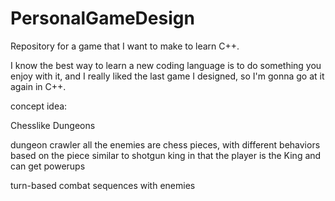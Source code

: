 # PersonalGameDesign
Repository for a game that I want to make to learn C++.

I know the best way to learn a new coding language is to do something you enjoy with it, and I really liked the last game I designed, so I'm gonna go at it again in C++.

concept idea:

Chesslike Dungeons

dungeon crawler
all the enemies are chess pieces, with different behaviors based on the piece
similar to shotgun king in that the player is the King and can get powerups

turn-based combat sequences with enemies

